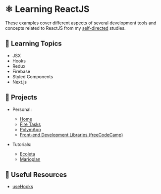 # :atom_symbol: Learning ReactJS

These examples cover different aspects of several development tools and concepts related to ReactJS from my [self-directed](https://github.com/DanielBrito/self-learning) studies.

## 📑 Learning Topics

- JSX
- Hooks
- Redux
- Firebase
- Styled Components
- Next.js

## :rocket: Projects

- Personal:

  - [Home](https://danielbrito.github.io/home/)
  - [Fire Tasks](https://github.com/DanielBrito/fire-tasks)
  - [PolymApp](https://github.com/DanielBrito/polymapp)
  - [Front-end Development Libraries (freeCodeCamp)](#)

- Tutorials:

  - [Ecoleta](https://github.com/DanielBrito/ecoleta-nlw-rocketseat)
  - [Marioplan](https://github.com/DanielBrito/marioplan)

## :toolbox: Useful Resources

- [useHooks](https://github.com/uidotdev/usehooks)
